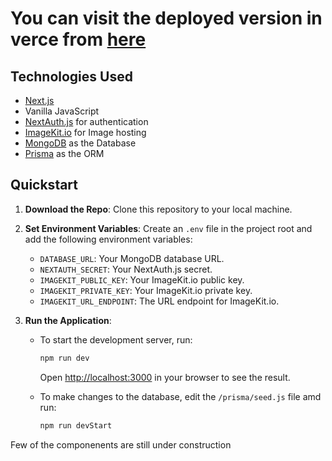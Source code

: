 
# You can visit the deployed version in verce from [here](https://02-ecom.vercel.app/)

## Technologies Used

- [Next.js](https://nextjs.org/)
- Vanilla JavaScript
- [NextAuth.js](https://next-auth.js.org/) for authentication
- [ImageKit.io](https://imagekit.io/) for Image hosting
- [MongoDB](https://www.mongodb.com/) as the Database
- [Prisma](https://www.prisma.io/) as the ORM

## Quickstart

1. **Download the Repo**: Clone this repository to your local machine.

2. **Set Environment Variables**: Create an `.env` file in the project root and add the following environment variables:

   - `DATABASE_URL`: Your MongoDB database URL.
   - `NEXTAUTH_SECRET`: Your NextAuth.js secret.
   - `IMAGEKIT_PUBLIC_KEY`: Your ImageKit.io public key.
   - `IMAGEKIT_PRIVATE_KEY`: Your ImageKit.io private key.
   - `IMAGEKIT_URL_ENDPOINT`: The URL endpoint for ImageKit.io.

3. **Run the Application**:
   - To start the development server, run:
     ```sh
     npm run dev
     ```
     Open [http://localhost:3000](http://localhost:3000) in your browser to see the result.

   - To make changes to the database, edit the `/prisma/seed.js` file amd run:
     ```sh
     npm run devStart
     ```

Few of the componenents are still under construction
